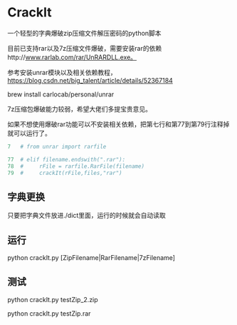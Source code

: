 # CrackIt
一个轻型的字典爆破zip压缩文件解压密码的python脚本

目前已支持rar以及7z压缩文件爆破，需要安装rar的依赖http://www.rarlab.com/rar/UnRARDLL.exe。

参考安装unrar模块以及相关依赖教程，https://blog.csdn.net/big_talent/article/details/52367184


brew install carlocab/personal/unrar


7z压缩包爆破能力较弱，希望大佬们多提宝贵意见。

如果不想使用爆破rar功能可以不安装相关依赖，把第七行和第77到第79行注释掉就可以运行了。
```python
7   # from unrar import rarfile

77  # elif filename.endswith(".rar"):
78  #     rFile = rarfile.RarFile(filename)
79  #     crackIt(rFile,files,"rar")
```
## 字典更换
只要把字典文件放进./dict里面，运行的时候就会自动读取
## 运行
python crackIt.py [ZipFilename|RarFilename|7zFilename]
## 测试
python crackIt.py testZip_2.zip

python crackIt.py testZip.rar
